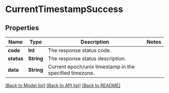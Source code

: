 # CurrentTimestampSuccess

## Properties
Name | Type | Description | Notes
------------ | ------------- | ------------- | -------------
**code** | **Int** | The response status code. | 
**status** | **String** | The response status description. | 
**data** | **String** | Current epoch/unix timestamp in the specified timezone. | 

[[Back to Model list]](../README.md#documentation-for-models) [[Back to API list]](../README.md#documentation-for-api-endpoints) [[Back to README]](../README.md)


